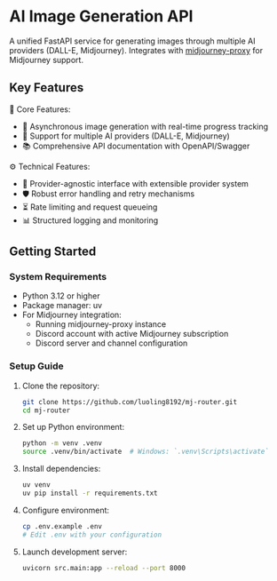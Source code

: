 # AI Image Generation API

A unified FastAPI service for generating images through multiple AI providers (DALL-E, Midjourney). Integrates with [midjourney-proxy](https://github.com/novicezk/midjourney-proxy) for Midjourney support.

## Key Features

🎨 Core Features:
- 🔄 Asynchronous image generation with real-time progress tracking
- 🤖 Support for multiple AI providers (DALL-E, Midjourney)
- 📚 Comprehensive API documentation with OpenAPI/Swagger

⚙️ Technical Features:
- 🔌 Provider-agnostic interface with extensible provider system
- 🛡️ Robust error handling and retry mechanisms
- ⏳ Rate limiting and request queueing
- 📊 Structured logging and monitoring

## Getting Started

### System Requirements

- Python 3.12 or higher
- Package manager: uv
- For Midjourney integration:
  - Running midjourney-proxy instance
  - Discord account with active Midjourney subscription
  - Discord server and channel configuration

### Setup Guide

1. Clone the repository:
   ```bash
   git clone https://github.com/luoling8192/mj-router.git
   cd mj-router
   ```

2. Set up Python environment:
   ```bash
   python -m venv .venv
   source .venv/bin/activate  # Windows: `.venv\Scripts\activate`
   ```

3. Install dependencies:
   ```bash
   uv venv
   uv pip install -r requirements.txt
   ```

4. Configure environment:
   ```bash
   cp .env.example .env
   # Edit .env with your configuration
   ```

5. Launch development server:
   ```bash
   uvicorn src.main:app --reload --port 8000
   ```
